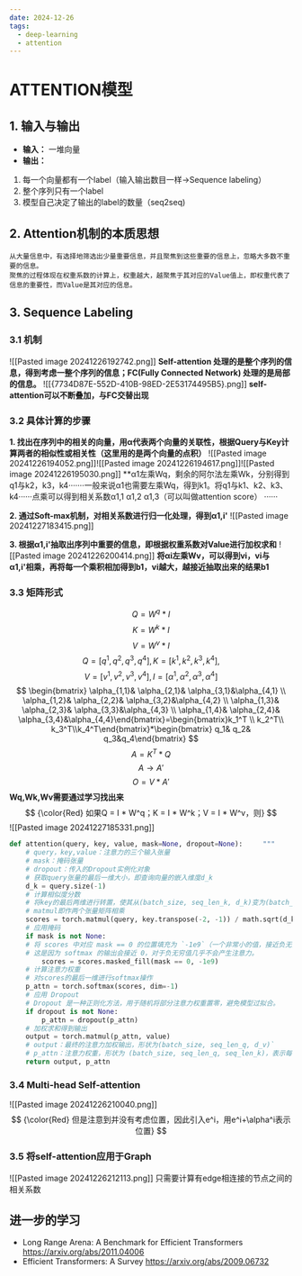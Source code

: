 ```yaml
---
date: 2024-12-26
tags:
  - deep-learning
  - attention
---
```

# ATTENTION模型
## 1. 输入与输出

- **输入：**
 一堆向量
- **输出：**
1. 每一个向量都有一个label（输入输出数目一样->Sequence labeling）
2. 整个序列只有一个label
3. 模型自己决定了输出的label的数量（seq2seq)

## 2. Attention机制的本质思想
	从大量信息中，有选择地筛选出少量重要信息，并且聚焦到这些重要的信息上，忽略大多数不重要的信息。
	聚焦的过程体现在权重系数的计算上，权重越大，越聚焦于其对应的Value值上，即权重代表了信息的重要性，而Value是其对应的信息。

## 3. Sequence Labeling
### 3.1 机制

![[Pasted image 20241226192742.png]]
**Self-attention 处理的是整个序列的信息，得到考虑一整个序列的信息；FC(Fully Connected Network) 处理的是局部的信息。**
![[{7734D87E-552D-410B-98ED-2E53174495B5}.png]]
**self-attention可以不断叠加，与FC交替出现**

### 3.2 具体计算的步骤
 
**1. 找出在序列中的相关的向量，用α代表两个向量的关联性，根据Query与Key计算两者的相似性或相关性（这里用的是两个向量的点积）**
![[Pasted image 20241226194052.png]]![[Pasted image 20241226194617.png]]![[Pasted image 20241226195030.png]]
**α1左乘Wq，剩余的阿尔法左乘Wk，分别得到q1与k2，k3，k4·······一般来说α1也需要左乘Wq，得到k1。将q1与k1、k2、k3、k4······点乘可以得到相关系数α1,1 α1,2 α1,3（可以叫做attention score） ······ 

**2. 通过Soft-max机制，对相关系数进行归一化处理，得到α1,i'**
![[Pasted image 20241227183415.png]]

**3. 根据α1,i'抽取出序列中重要的信息，即根据权重系数对Value进行加权求和**
![[Pasted image 20241226200414.png]]
**将αi左乘Wv，可以得到vi，vi与α1,i'相乘，再将每一个乘积相加得到b1，vi越大，越接近抽取出来的结果b1**

### 3.3 矩阵形式
$$
Q = W^q * I
$$
$$
K = W^k * I
$$
$$
V = W^v * I
$$
$$
Q = [q^1, q^2, q^3, q^4], 
K = [k^1, k^2, k^3, k^4],
$$
$$
V = [v^1, v^2, v^3, v^4],
I = [\alpha^1, \alpha^2, \alpha^3, \alpha^4] 
$$
$$
\begin{bmatrix}  \alpha_{1,1}&  \alpha_{2,1}&  \alpha_{3,1}&\alpha_{4,1}  \\  \alpha_{1,2}&  \alpha_{2,2}&  \alpha_{3,2}&\alpha_{4,2} \\  \alpha_{1,3}&  \alpha_{2,3}&  \alpha_{3,3}&\alpha_{4,3} \\  \alpha_{1,4}&  \alpha_{2,4}&  \alpha_{3,4}&\alpha_{4,4}\end{bmatrix}=\begin{bmatrix}k_1^T \\ k_2^T\\ k_3^T\\k_4^T\end{bmatrix}*\begin{bmatrix}  q_1&  q_2& q_3&q_4\end{bmatrix}
$$
$$
A = K^T*Q
$$
$$
A\to A'
$$
$$
O = V*A'
$$
**Wq,Wk,Wv需要通过学习找出来**
$$
{\color{Red} 如果Q = I * W^q；K = I * W^k；V = I * W^v，则}
$$
![[Pasted image 20241227185331.png]]
```python
def attention(query, key, value, mask=None, dropout=None):     """     实现注意力机制     """
	# query，key,value：注意力的三个输入张量
	# mask：掩码张量
	# dropout：传入的Dropout实例化对象
	# 获取query张量的最后一维大小，即查询向量的嵌入维度d_k
	d_k = query.size(-1)  
	# 计算相似度分数
	# 将key的最后两维进行转置，使其从(batch_size, seq_len_k, d_k)变为(batch_size, d_k, seq_len_k)
	# matmul即作两个张量矩阵相乘  
	scores = torch.matmul(query, key.transpose(-2, -1)) / math.sqrt(d_k)   
	# 应用掩码     
	if mask is not None: 
	# 将 scores 中对应 mask == 0 的位置填充为 `-1e9`（一个非常小的值，接近负无穷）
	# 这是因为 softmax 的输出会接近 0，对于负无穷值几乎不会产生注意力。        
		scores = scores.masked_fill(mask == 0, -1e9)
	# 计算注意力权重
	# 对scores的最后一维进行softmax操作        
	p_attn = torch.softmax(scores, dim=-1)  
	# 应用 Dropout
	# Dropout 是一种正则化方法，用于随机将部分注意力权重置零，避免模型过拟合。     
	if dropout is not None:         
		p_attn = dropout(p_attn) 
	# 加权求和得到输出       
	output = torch.matmul(p_attn, value) 
	# output：最终的注意力加权输出，形状为(batch_size, seq_len_q, d_v)`     
	# p_attn：注意力权重，形状为 (batch_size, seq_len_q, seq_len_k)，表示每个查询对每个键的注意力分布。
	return output, p_attn
```
### 3.4 Multi-head Self-attention
![[Pasted image 20241226210040.png]]
$$
{\color{Red} 但是注意到并没有考虑位置，因此引入e^i，用e^i+\alpha^i表示位置} 
$$

### 3.5 将self-attention应用于Graph
![[Pasted image 20241226212113.png]]
只需要计算有edge相连接的节点之间的相关系数

## 进一步的学习

- Long Range Arena: A Benchmark for Efficient Transformers https://arxiv.org/abs/2011.04006
- Efficient Transformers: A Survey https://arxiv.org/abs/2009.06732

